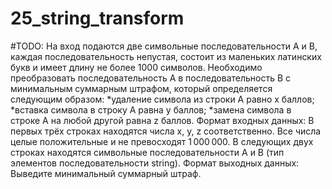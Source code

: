 # 25_string_transform

#TODO:	На вход подаются две символьные последовательности A и B, каждая последовательность непустая, состоит из маленьких латинских букв и имеет длину не более 1000 символов. Необходимо преобразовать последовательность A в последовательность B с минимальным суммарным штрафом, который определяется следующим образом:
*удаление символа из строки A равно x баллов;
*вставка символа в строку A равна y баллов;
*замена символа в строке A на любой другой равна z баллов.
Формат входных данных:  В первых трёх строках находятся числа x, y, z соответственно. Все числа целые положительные и не превосходят 1 000 000.
В следующих двух строках находятся символьные последовательности A и B (тип элементов последовательности string).
Формат выходных данных: Выведите минимальный суммарный штраф.
